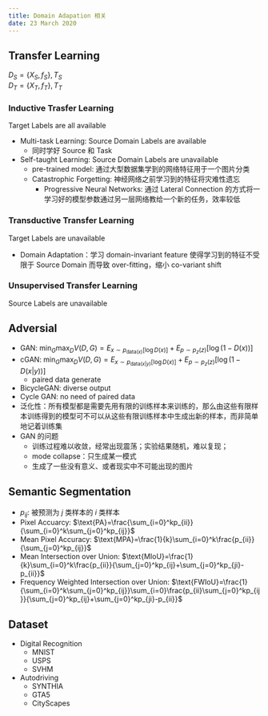 ```yaml
---
title: Domain Adapation 相关
date: 23 March 2020
---
```


## Transfer Learning

$D_S=\{X_S,f_S\},T_S$  
$D_T=\{X_T,f_T\},T_T$

### Inductive Trasfer Learning

Target Labels are all available

- Multi-task Learning: Source Domain Labels are available
  - 同时学好 Source 和 Task
- Self-taught Learning: Source Domain Labels are unavailable
  - pre-trained model: 通过大型数据集学到的网络特征用于一个图片分类
  - Catastrophic Forgetting: 神经网络之前学习到的特征将灾难性遗忘
    - Progressive Neural Networks: 通过 Lateral Connection 的方式将一学习好的模型参数通过另一层网络教给一个新的任务，效率较低

### Transductive Transfer Learning

Target Labels are unavailable

- Domain Adaptation：学习 domain-invariant feature 使得学习到的特征不受限于 Source Domain 而导致 over-fitting，缩小 co-variant shift

### Unsupervised Transfer Learning

Source Labels are unavailable

## Adversial

- GAN: $\min_G\max_D V(D,G)=E_{x\sim p_{\text{data}(x)}[\log D(x)]}+E_{p\sim p_z(z)}[\log (1-D(x))]$ 
- cGAN: $\min_G\max_D V(D,G)=E_{x\sim p_{\text{data}(x|y)}[\log D(x)]}+E_{p\sim p_z(z)}[\log (1-D(x|y))]$
  - paired data generate
- BicycleGAN: diverse output
- Cycle GAN: no need of paired data
- 泛化性：所有模型都是需要先用有限的训练样本来训练的，那么由这些有限样本训练得到的模型可不可以从这些有限训练样本中生成出新的样本，而非简单地记着训练集
- GAN 的问题
  - 训练过程难以收敛，经常出现震荡；实验结果随机，难以复现；
  - mode collapse：只生成某一模式
  - 生成了一些没有意义、或者现实中不可能出现的图片

## Semantic Segmentation

- $p_{ij}$: 被预测为 $j$ 类样本的 $i$ 类样本 
- Pixel Accuarcy: $\text{PA}=\frac{\sum_{i=0}^kp_{ii}}{\sum_{i=0}^k\sum_{j=0}^kp_{ij}}$
- Mean Pixel Accuracy: $\text{MPA}=\frac{1}{k}\sum_{i=0}^k\frac{p_{ii}}{\sum_{j=0}^kp_{ij}}$
- Mean Intersection over Union: $\text{MIoU}=\frac{1}{k}\sum_{i=0}^k\frac{p_{ii}}{\sum_{j=0}^kp_{ij}+\sum_{j=0}^kp_{ji}-p_{ii}}$
- Frequency Weighted Intersection over Union: $\text{FWIoU}=\frac{1}{\sum_{i=0}^k\sum_{j=0}^kp_{ij}}\sum_{i=0}\frac{p_{ii}\sum_{j=0}^kp_{ij}}{\sum_{j=0}^kp_{ij}+\sum_{j=0}^kp_{ji}-p_{ii}}$

## Dataset

- Digital Recognition
  - MNIST
  - USPS
  - SVHM
- Autodriving
  - SYNTHIA
  - GTA5
  - CityScapes